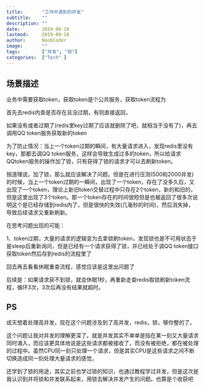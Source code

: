 ```yaml
---
title:       "工作中遇到的并发"
subtitle:    ""
description: ""
date:        2019-09-18
lastmod:     2019-09-18
author:      NoobCoder
image:       ""
tags:        ["并发", "锁"]
categories:  ["Tech" ]
---
```


## 场景描述

业务中需要获取token，获取token是个公共服务，获取token流程为

首先去redis内查是否存在且没过期，有则直接返回，

如果没有或者过期了(redis里key过期了应该就删除了吧，就相当于没有了)，再去调用QQ token服务获取新的token

为了防止情况：当上一个token过期的瞬间，有大量请求进入，发现redis里没有key，那都去调QQ token服务，这样会导致生成过多的token，所以给请求QQtoken服务的操作加了锁，只有获得了锁的请求才可以去刷新token。

按道理说，加了锁，那么就应该解决了问题。但是在进行压测(500和2000并发)的时候，当上一个token过期的一瞬间，出现了一个token，存在了没多久后，又出现了一个token，理论上新旧token交替过程中只存在2个token，新的和旧的，但是这里出现了3个token。那一个token存在的时间很短但是也被返回了很多次说明这个是已经存储到redis内了，但是很快的失效(几毫秒的时间)，然后消失掉，导致后续请求又重新刷新。

在思考问题出现的可能：

1、token过期，大量的请求的逻辑变为去拿锁刷token，发现锁也是不可用状态于是sleep后重新询问，但是已经有一个请求获得了锁，并已经处于调QQ token接口获取token然后存到redis的流程里了

回去再去看看休眠重查流程，感觉应该是这里出问题了

后续是：如果请求获不到锁，就会休眠1秒，再重新走查redis取锁刷新token流程，循环3次，3次后再没有结果就超时。





## PS

成天想着处理高并发，现在这个问题涉及到了高并发，redis，锁，够你整的了。

这个问题让我对并发的理解更深了。就是并发其实不单单是指在某一刻又大量请求同时涌入，而应该更具体地说是这些请求都被接收了，而没有被拒绝，都在被处理的过程中。虽然CPU同一刻只处理一个请求，但是其实CPU是这些请求之间不断切换造成同一刻处理大量请求的感觉。

还学到了锁的用途，其实之前也学过锁的知识，也通过教程学过并发，但是这次是我认识到并将锁和并发联系起来，用锁去解决并发产生的问题。也算是个收获吧

